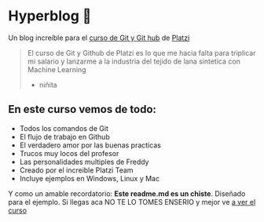 # Hyperblog 💚
Un blog increíble para el [curso de Git y Git hub](http://platzi.com/cursos/git-github/ "curso de Git y Git hub") de [Platzi](http://platzi.com/ "Platzi")
>El curso de Git y Github de Platzi es lo que me hacia falta para triplicar mi salario y lanzarme a la industria del tejido de lana sintetica con Machine Learning
> - niñita

## En este curso vemos de todo: 
* Todos los comandos de Git
* El flujo de trabajo en Github
* El verdadero amor por las buenas practicas
* Trucos muy locos del profesor
* Las personalidades multiples de Freddy
* Creado por el increible Platzi Team
* Incluye ejemplos en Windows, Linux y Mac


Y como un amable recordatorio: **Este readme.md es un chiste**. Diseñado para el ejemplo. Si llegas aca NO TE LO TOMES ENSERIO y mejor ve [a ver el curso](http://platzi.com/cursos/git-github/ "a ver el curso")